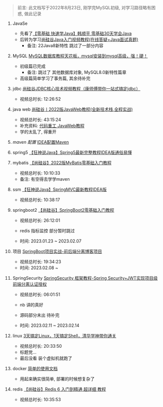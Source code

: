 > 前言: 此文档写于2022年8月23日, 刚学完MySQL初级, 对学习路径略有困惑, 做此记录

1. JavaSe
   * 先看了[【零基础 快速学Java】韩顺平 零基础30天学会Java](https://www.bilibili.com/video/BV1fh411y7R8)
   * 后转为学习[尚硅谷Java入门视频教程(在线答疑+Java面试真题)](https://www.bilibili.com/video/BV1Kb411W75N)
     * 备注: 22Java8新特性 跳过了一部分内容
2. MySQL [MySQL数据库教程天花板，mysql安装到mysql高级，强！硬！](https://www.bilibili.com/video/BV1iq4y1u7vj)
   * 初级篇已完成
     * 备注: 跳过了 其他数据库对象, MySQL8.0新特性篇章
   * 高级篇简单学习了事务篇, 其余待补完
3. jdbc [尚硅谷JDBC核心技术视频教程（康师傅带你一站式搞定jdbc）](https://www.bilibili.com/video/BV1eJ411c7rf)
   * 视频总时长: 12:26:52
4. java web [尚硅谷丨2022版JavaWeb教程(全新技术栈,全程实战)](https://www.bilibili.com/video/BV1AS4y177xJ?spm_id_from=333.337.search-card.all.click&vd_source=227a5aefae1243baf4d6aba45dec67bf)
   * 视频总时长: 43:15:24
   * 补充资料: [代码重工 JavaWeb教程](https://heavy_code_industry.gitee.io/code_heavy_industry/pro001-javaweb/lecture/) 
   * 学的太乱了, 得重开 
5. *maven 配置* [IDEA配置Maven](https://blog.csdn.net/qq_45867488/article/details/115748607)
6. spring5 [【狂神说Java】Spring5最新完整教程IDEA版通俗易懂](https://www.bilibili.com/video/BV1WE411d7Dv)
7. mybatis [【尚硅谷】2022版MyBatis零基础入门教程](https://www.bilibili.com/video/BV1VP4y1c7j7)
   - 视频总时长: 10:10:33
   - 备注: 有空得去学学maven
8. ssm [【狂神说Java】SpringMVC最新教程IDEA版](https://www.bilibili.com/video/BV1aE41167Tu)

   - 视频总时长: 10:38:17
9. springboot2 [【尚硅谷】SpringBoot2零基础入门教程](https://www.bilibili.com/video/BV19K4y1L7MT)

   - 视频总时长: 26:12:01

   - redis 指标监控 部分暂时跳过 

   - 时间: 2023.01.23 ~ 2023.02.07

10. 项目 [SpringBoot项目实战-前后端分离博客项目](https://www.bilibili.com/video/BV1hq4y1F7zk)
    - 视频总时长: 19:34:23
    - 时间: 2023.02.08 ~ 

11. SpringSecurity [SpringSecurity 框架教程-Spring Security+JWT实现项目级前端分离认证授权](https://www.bilibili.com/video/BV1mm4y1X7Hc)

    - 视频总时长: 06:01:51

    - nb 讲的真好

    - 源码部分未出 待补完

    - 时间: 2023.02.11 ~ 2023.02.14

12. linux [3天搞定Linux，1天搞定Shell，清华学神带你通关](https://www.bilibili.com/video/BV1WY4y1H7d3)
    - 视频总时长: 20:33:50
    - 标题党…
    - 最后没看 装个虚拟机就跑了
13. docker [简单的使用文档](https://docker.easydoc.net)
    - 用起来确实很简单, 部署的时候想复杂了
14. redis [【尚硅谷】Redis 6 入门到精通 超详细 教程](https://www.bilibili.com/video/BV1Rv41177Af)
    - 视频总时长: 10:35:53
